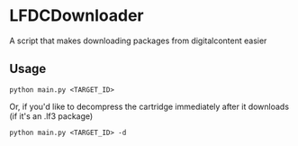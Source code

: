 # LFDCDownloader
A script that makes downloading packages from digitalcontent easier
## Usage
`python main.py <TARGET_ID>`

Or, if you'd like to decompress the cartridge immediately after it downloads (if it's an .lf3 package)

`python main.py <TARGET_ID> -d`
